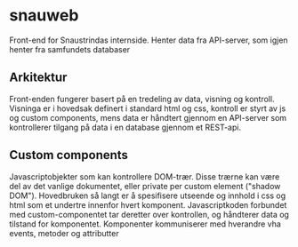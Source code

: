 # snauweb
Front-end for Snaustrindas internside. Henter data fra API-server, som igjen henter fra samfundets databaser

## Arkitektur
Front-enden fungerer basert på en tredeling av data, visning og kontroll. Visninga er i hovedsak definert i standard html og css, kontroll er styrt av js og custom components, mens data er håndtert gjennom en API-server som kontrollerer tilgang på data i en database gjennom et REST-api.

## Custom components
Javascriptobjekter som kan kontrollere DOM-trær. Disse trærne kan være del av det vanlige dokumentet, eller private per custom element ("shadow DOM"). Hovedbruken så langt er å spesifisere utseende og innhold i css og html som et undertre innenfor hvert komponent. Javascriptkoden forbundet med custom-componentet tar deretter over kontrollen, og håndterer data og tilstand for komponentet. Komponenter kommuniserer med hverandre vha events, metoder og attributter
